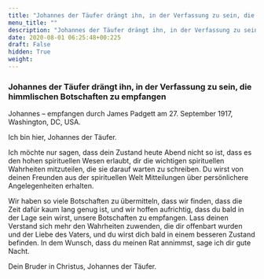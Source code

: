 ```yaml
---
title: "Johannes der Täufer drängt ihn, in der Verfassung zu sein, die himmlischen Botschaften zu empfangen"
menu_title: ""
description: "Johannes der Täufer drängt ihn, in der Verfassung zu sein, die himmlischen Botschaften zu empfangen"
date: 2020-08-01 06:25:48+00:225
draft: False
hidden: True
weight:
---
```

### Johannes der Täufer drängt ihn, in der Verfassung zu sein, die himmlischen Botschaften zu empfangen

Johannes – empfangen durch James Padgett am 27. September 1917, Washington, DC, USA.

Ich bin hier, Johannes der Täufer.

Ich möchte nur sagen, dass dein Zustand heute Abend nicht so ist, dass es den hohen spirituellen Wesen erlaubt, dir die wichtigen spirituellen Wahrheiten mitzuteilen, die sie darauf warten zu schreiben. Du wirst von deinen Freunden aus der spirituellen Welt Mitteilungen über persönlichere Angelegenheiten erhalten.

Wir haben so viele Botschaften zu übermitteln, dass wir finden, dass die Zeit dafür kaum lang genug ist, und wir hoffen aufrichtig, dass du bald in der Lage sein wirst, unsere Botschaften zu empfangen. Lass deinen Verstand sich mehr den Wahrheiten zuwenden, die dir offenbart wurden und der Liebe des Vaters, und du wirst dich bald in einem besseren Zustand befinden. In dem Wunsch, dass du meinen Rat annimmst, sage ich dir gute Nacht.

Dein Bruder in Christus, Johannes der Täufer.
